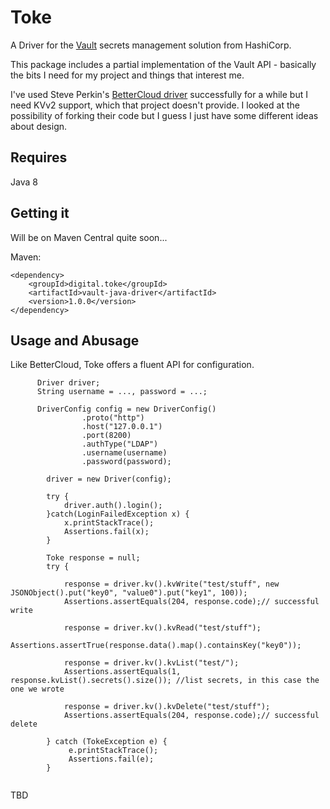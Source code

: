 Toke
=================
A Driver for the [Vault](https://www.vaultproject.io/) secrets management solution from HashiCorp.

This package includes a partial implementation of the Vault API - basically the bits I need for
my project and things that interest me. 

I've used Steve Perkin's [BetterCloud driver](https://github.com/BetterCloud/vault-java-driver) 
successfully for a while but I need KVv2 support, which that project doesn't provide. I looked at 
the possibility of forking their code but I guess I just have some different ideas about design.

Requires
---------------------

Java 8


Getting it
---------------------

Will be on Maven Central quite soon...

Maven:
```
<dependency>
   	<groupId>digital.toke</groupId>
	<artifactId>vault-java-driver</artifactId>
	<version>1.0.0</version>
</dependency>
```

Usage and Abusage
---------------------

Like BetterCloud, Toke offers a fluent API for configuration. 

```
	  Driver driver;
	  String username = ..., password = ...;
	  
      DriverConfig config = new DriverConfig()
				.proto("http")
				.host("127.0.0.1")
				.port(8200)
				.authType("LDAP")
				.username(username)
				.password(password);
		
		driver = new Driver(config);
		
		try {
		    driver.auth().login();
		}catch(LoginFailedException x) {
			x.printStackTrace();
			Assertions.fail(x);
		}
		
		Toke response = null;
		try {
		
			response = driver.kv().kvWrite("test/stuff", new JSONObject().put("key0", "value0").put("key1", 100));
			Assertions.assertEquals(204, response.code);// successful write
			
			response = driver.kv().kvRead("test/stuff");
			Assertions.assertTrue(response.data().map().containsKey("key0"));
			
			response = driver.kv().kvList("test/");
			Assertions.assertEquals(1, response.kvList().secrets().size()); //list secrets, in this case the one we wrote
			
			response = driver.kv().kvDelete("test/stuff");
			Assertions.assertEquals(204, response.code);// successful delete
			
		} catch (TokeException e) {
			 e.printStackTrace();
			 Assertions.fail(e);
		}
		
```


TBD